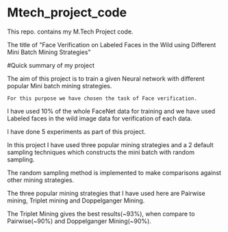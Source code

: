 # Mtech_project_code
This repo. contains my M.Tech Project code.



The title of "Face Verification on Labeled Faces in the Wild using Different Mini Batch Mining Strategies" 



#Quick summary of my project 

The aim of this project is to train a given Neural network with different popular Mini batch mining strategies.

    For this purpose we have chosen the task of Face verification.



I have used 10% of the whole FaceNet data for training and we have used Labeled faces in the wild image data for verification of each data.



I have done 5 experiments as part of this project. 

In this project I have used three popular mining strategies and a 2 default sampling techniques which constructs the mini batch with random sampling.

The random sampling method is implemented to make comparisons against other mining strategies.

The three popular mining strategies that I have used here are Pairwise mining, Triplet mining and Doppelganger Mining.


The Triplet Mining gives the best results(~93%), when compare to Pairwise(~90%) and Doppelganger Mining(~90%). 
